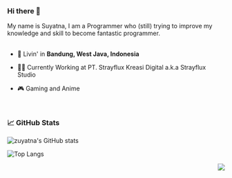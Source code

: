 ### Hi there 👋

My name is Suyatna, I am a Programmer who (still) trying to improve my knowledge and skill to become fantastic programmer.
<br/>
<br/>


- 🗼 Livin' in **Bandung, West Java, Indonesia**

- 👨‍💻 Currently Working at PT. Strayflux Kreasi Digital a.k.a Strayflux Studio

- 🎮 Gaming and Anime


<br/>

### 📈 GitHub Stats

![zuyatna's GitHub stats](https://github-readme-stats.vercel.app/api?username=zuyatna&show_icons=true&bg_color=00000000)

![Top Langs](https://github-readme-stats.vercel.app/api/top-langs/?username=zuyatna&langs_count=8)

<img src="https://komarev.com/ghpvc/?username=zuyatna&color=blue&style=flat-square&label=visitors" align="right" />
